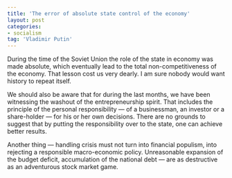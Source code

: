 ```yaml
---
title: 'The error of absolute state control of the economy'
layout: post
categories:
- socialism
tag: 'Vladimir Putin'
---
```


During the time of the Soviet Union the role of the state in economy was made absolute, which eventually lead to the total non-competitiveness of the economy. That lesson cost us very dearly. I am sure nobody would want history to repeat itself.  
  
We should also be aware that for during the last months, we have been witnessing the washout of the entrepreneurship spirit. That includes the principle of the personal responsibility — of a businessman, an investor or a share-holder — for his or her own decisions. There are no grounds to suggest that by putting the responsibility over to the state, one can achieve better results.

Another thing — handling crisis must not turn into financial populism, into rejecting a responsible macro-economic policy. Unreasonable expansion of the budget deficit, accumulation of the national debt — are as destructive as an adventurous stock market game.